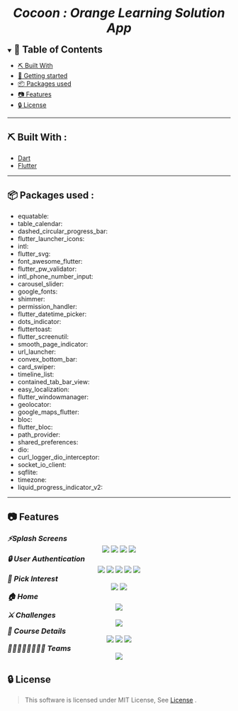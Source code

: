 

<div align="center">
    <h1 align='center'><i>Cocoon : Orange Learning Solution App</i></h1>
</div>


<details open="open">
<summary>
<h2 style="display:inline">📝 Table of Contents</h2>
</summary>



- [⛏️ Built With](#built-with)
- [🏁 Getting started](#getting-started)
- [📦 Packages used](#packages-used)
- [📷 Features](#features)
- [🔒 License](#license)
</details>
<hr>
<h2 href="#built-with">⛏️ Built With : </h2>
 <ul>
    <li><a href="https://dart.dev/">Dart</a></li>
    <li><a href="https://flutter.dev/">Flutter</a></li>
 </ul>
<hr>


<h2 href="#packages-used">📦 Packages used : </h2>
 <ul>
    <li> equatable:</li>
    <li>table_calendar:</li>
   <li>dashed_circular_progress_bar:</li>
   <li>flutter_launcher_icons:</li>
   <li>intl:</li>
   <li>flutter_svg:</li>
   <li>font_awesome_flutter:</li>
   <li>flutter_pw_validator:</li>
   <li>intl_phone_number_input:</li>
   <li>carousel_slider:</li>
   <li>google_fonts:</li>
   <li>shimmer:</li>
   <li>permission_handler:</li>
   <li>flutter_datetime_picker:</li>
   <li>dots_indicator:</li>
   <li>fluttertoast:</li>
   <li>flutter_screenutil:</li>
   <li>smooth_page_indicator:</li>
   <li>url_launcher:</li>
   <li>convex_bottom_bar:</li>
   <li>card_swiper:</li>
  <li>timeline_list: </li>
   <li>contained_tab_bar_view:</li>
   <li>easy_localization:</li>
   <li>flutter_windowmanager:</li>
   <li>geolocator:</li>
   <li>google_maps_flutter:</li>
   <li>bloc:</li>
   <li>flutter_bloc:</li>
   <li>path_provider:</li>
   <li>shared_preferences:</li>
   <li>dio:</li>
   <li>curl_logger_dio_interceptor:</li>
   <li>socket_io_client:</li>
   <li>sqflite:</li>
   <li>timezone: </li>
   <li>liquid_progress_indicator_v2:</li>
 </ul>
<hr>


## 📷 Features

<summary>
<h3 style="display:inline">
<strong><em>⚡️Splash Screens</em></strong></h3>
</summary>
<div align="center">
    <img src="./screenshots/Splash Screen OnBoarding/SplashScreen.png">
   <img src="./screenshots/Splash Screen OnBoarding/OnBoarding1.png">
   <img src="./screenshots/Splash Screen OnBoarding/OnBoarding2.png">
   <img src="./screenshots/Splash Screen OnBoarding/OnBoarding3.png">
</div>

<summary>
<h3 style="display:inline">
<strong><em>🔒 User Authentication</em></strong></h3>
</summary>
<div align="center">
   <img src="./screenshots/Auth/Login.png">
   <img src="./screenshots/Auth/Signup.png">
   <img src="./screenshots/Auth/ForgotPassword.png">
   <img src="./screenshots/Auth/ResetPassword.png">
   <img src="./screenshots/Auth/VerifyYourEmail.png">    
</div>

<summary>
<h3 style="display:inline">
<strong><em>📌 Pick Interest</em></strong></h3>
</summary>
<div align="center">
   <img src="./screenshots/Pick interest/Interests1.png">
    <img src="./screenshots/Pick interest/Interests2.png">
</div>

<summary>
<h3 style="display:inline">
<strong><em>🏠 Home</em></strong></h3>
</summary>
<div align="center">
   <img src="./screenshots/home/Home.png">
</div>

<summary>
<h3 style="display:inline">
<strong><em>⚔️ Challenges </em></strong></h3>
</summary>
<div align="center">
   <img src="./screenshots/Challenges/ChallangeDetails.png">
</div>

<summary>
<h3 style="display:inline">
<strong><em>📖 Course Details </em></strong></h3>
</summary>
<div align="center">
   <img src="./screenshots/sprint/Card Screen.png">
    <img src="./screenshots/sprint/Card Screen.png">
    <img src="./screenshots/sprint/Card Screen.png">
</div>

<summary>
<h3 style="display:inline">
<strong><em>👨‍💻👩‍💻👨‍💻👩‍💻 Teams </em></strong></h3>
</summary>
<div align="center">
   <img src="./screenshots/teams/My Teams.png">
</div>
</table>


## 🔒 License <a name = "license"></a>

> This software is licensed under MIT License, See [License](https://github.com/CMP24-SWE-TEAM3/Backend/blob/main/LICENSE) .

